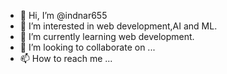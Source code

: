 - 👋 Hi, I’m @indnar655
- 👀 I’m interested in web development,AI and ML.
- 🌱 I’m currently learning web development.
- 💞️ I’m looking to collaborate on ...
- 📫 How to reach me ...

<!---
indnar655/indnar655 is a ✨ special ✨ repository because its `README.md` (this file) appears on your GitHub profile.
You can click the Preview link to take a look at your changes.
--->
